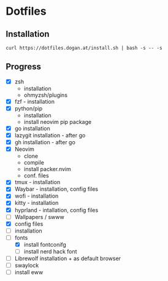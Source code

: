 # Dotfiles

## Installation
```
curl https://dotfiles.dogan.at/install.sh | bash -s -- -s
```

## Progress
- [x]  zsh
    - installation
    - ohmyzsh/plugins
- [x]  fzf - installation
- [x]  python/pip
    - installation
    - install neovim pip package
- [x]  go installation
- [x]  lazygit installation - after go
- [x]  gh installation - after go
- [x]  Neovim
    - clone
    - compile
    - install packer.nvim
    - conf. files
- [x]  tmux - installation
- [x]  Waybar - installation, config files
- [x]  wofi - installation
- [x]  kitty - installation
- [x]  hyprland - intallation, config files
- [ ]  Wallpapers / swww
  - [x] config files
  - [ ] installation
- [ ]  fonts
    - [x]  install fontconifg
    - [ ]  install nerd hack font
- [ ] Librewolf installation + as default browser
- [ ] swaylock
- [ ] install eww
